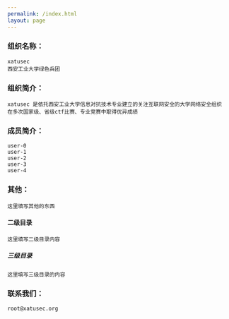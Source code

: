 ```yaml
---
permalink: /index.html
layout: page
---
```

### 组织名称：
    xatusec
    西安工业大学绿色兵团

### 组织简介：
    xatusec 是依托西安工业大学信息对抗技术专业建立的关注互联网安全的大学网络安全组织
    在多次国家级、省级ctf比赛、专业竞赛中取得优异成绩

### 成员简介：
    user-0
    user-1
    user-2
    user-3
    user-4

### 其他：
    这里填写其他的东西

#### 二级目录
    这里填写二级目录内容

##### 三级目录
    这里填写三级目录的内容

### 联系我们：
    root@xatusec.org